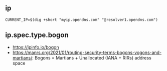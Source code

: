 ## ip

```
CURRENT_IP=$(dig +short "myip.opendns.com" "@resolver1.opendns.com")
```

## ip.spec.type.bogon

- https://ipinfo.io/bogon
- https://manrs.org/2021/01/routing-security-terms-bogons-vogons-and-martians/: Bogons = Martians + Unallocated (IANA + RIRs) address space
